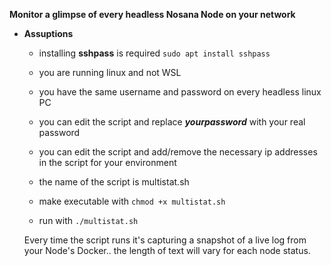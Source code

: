 **Monitor a glimpse of every headless Nosana Node on your network**
  
  
* **Assuptions**
  - installing **sshpass** is required `sudo apt install sshpass`
  - you are running linux and not WSL
  - you have the same username and password on every headless linux PC
  - you can edit the script and replace ***yourpassword*** with your real password
  - you can edit the script and add/remove the necessary ip addresses in the script for your environment

  - the name of the script is multistat.sh
  - make executable with `chmod +x multistat.sh`
  - run with `./multistat.sh`

  Every time the script runs it's capturing a snapshot of a live log from your Node's Docker.. the length of text will vary for each node status.
